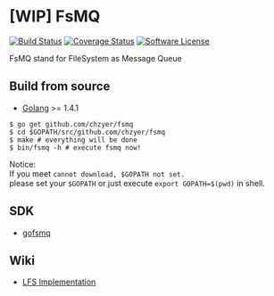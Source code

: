 # [WIP] FsMQ

[![Build Status](https://travis-ci.org/chzyer/fsmq.svg?branch=master)](https://travis-ci.org/chzyer/fsmq)
[![Coverage Status](https://coveralls.io/repos/chzyer/fsmq/badge.svg?branch=master)](https://coveralls.io/github/chzyer/fsmq?branch=master)
[![Software License](https://img.shields.io/badge/license-MIT-brightgreen.svg)](LICENSE.md)

FsMQ stand for FileSystem as Message Queue

## Build from source

* [Golang](https://golang.org/dl/) >= 1.4.1

```{shell}
$ go get github.com/chzyer/fsmq
$ cd $GOPATH/src/github.com/chzyer/fsmq
$ make # everything will be done
$ bin/fsmq -h # execute fsmq now!
```

Notice:  
If you meet `cannot download, $GOPATH not set.`  
please set your `$GOPATH` or just execute `export GOPATH=$(pwd)` in shell.

## SDK

* [gofsmq](https://github.com/chzyer/gofsmq)

## Wiki

* [LFS Implementation](https://github.com/chzyer/fsmq/wiki/LFS-implementation)
